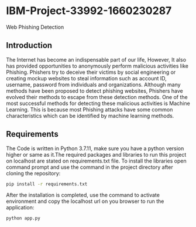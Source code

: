 # IBM-Project-33992-1660230287
Web Phishing Detection
## Introduction

The Internet has become an indispensable part of our life, However, It also has provided opportunities to anonymously perform malicious activities like Phishing. Phishers try to deceive their victims by social engineering or creating mockup websites to steal information such as account ID, username, password from individuals and organizations. Although many methods have been proposed to detect phishing websites, Phishers have evolved their methods to escape from these detection methods. One of the most successful methods for detecting these malicious activities is Machine Learning. This is because most Phishing attacks have some common characteristics which can be identified by machine learning methods.

## Requirements

The Code is written in Python 3.7.11, make sure you have a python version higher or same as it.The required packages and libraries to run this project on localhost are stated on requirements.txt file. To install the libraries open command prompt and use the command in the project directory after cloning the repository:
```bash
pip install -r requirements.txt
```
After the installation is completed, use the command to activate environment and copy the localhost url on you browser to run the application:
```bash
python app.py
```
